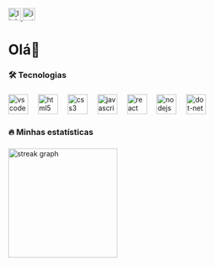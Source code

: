 <div align="left">
   
 <a href="https://www.linkedin.com/in/henriqxsz" target="_blank"> <img src="https://img.shields.io/static/v1?message=LinkedIn&logo=linkedin&label=&color=0077B5&logoColor=white&labelColor=&style=for-the-badge" height="25" alt="linkedin logo"  /> </a>
 <a href="https://www.instagram.com/henriqxsz/" target="_blank">
  <img src="https://img.shields.io/static/v1?message=Instagram&logo=instagram&label=&color=E4405F&logoColor=white&labelColor=&style=for-the-badge" height="25" alt="instagram logo"  /></a>

</div>

###

<h1 align="left">Olá👋</h1>

###

<h3 align="left">🛠 Tecnologias</h3>

###

<div align="left">
  <img src="https://skillicons.dev/icons?i=vscode" height="40" alt="vscode logo"  />
  <img width="12" />
  <img src="https://skillicons.dev/icons?i=html" height="40" alt="html5 logo"  />
  <img width="12" />
  <img src="https://skillicons.dev/icons?i=css" height="40" alt="css3 logo"  />
  <img width="12" />
  <img src="https://skillicons.dev/icons?i=js" height="40" alt="javascript logo"  />
  <img width="12" />
  <img src="https://skillicons.dev/icons?i=react" height="40" alt="react logo"  />
  <img width="12" />
  <img src="https://skillicons.dev/icons?i=nodejs" height="40" alt="nodejs logo"  />
  <img width="12" />
  <img src="https://skillicons.dev/icons?i=dotnet" height="40" alt="dot-net logo"  />
</div>

###

<h3 align="left">🔥 Minhas estatísticas</h3>

###

<div align="left">
  <img src="https://streak-stats.demolab.com?user=Henriqxsz&locale=en&mode=daily&theme=dark&hide_border=false&border_radius=5&order=3" height="220" alt="streak graph"  />
</div>

###
